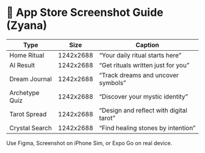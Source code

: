 # 📸 App Store Screenshot Guide (Zyana)

| Type | Size | Caption |
|------|------|---------|
| Home Ritual | 1242x2688 | “Your daily ritual starts here” |
| AI Result | 1242x2688 | “Get rituals written just for you” |
| Dream Journal | 1242x2688 | “Track dreams and uncover symbols” |
| Archetype Quiz | 1242x2688 | “Discover your mystic identity” |
| Tarot Spread | 1242x2688 | “Design and reflect with digital tarot” |
| Crystal Search | 1242x2688 | “Find healing stones by intention” |

Use Figma, Screenshot on iPhone Sim, or Expo Go on real device.
